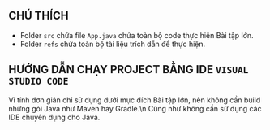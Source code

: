 ## CHÚ THÍCH
- Folder `src` chứa file `App.java` chứa toàn bộ code thực hiện Bài tập lớn.
- Folder `refs` chứa toàn bộ tài liệu trích dẫn để thực hiện.

## HƯỚNG DẪN CHẠY PROJECT BẰNG IDE `VISUAL STUDIO CODE`
Vì tính đơn giản chỉ sử dụng dưới mục đích Bài tập lớn, nên không cần build những gói Java như Maven hay Gradle.\n
Cũng như không cần sử dụng các IDE chuyên dụng cho Java.